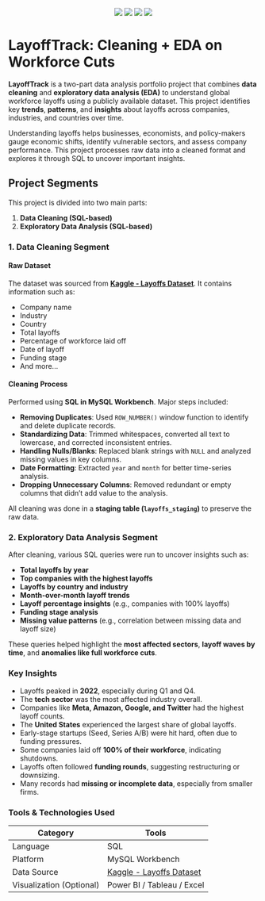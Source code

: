 <p align="center">
  <img src="https://img.shields.io/badge/SQL-025E8C?style=for-the-badge&logo=mysql&logoColor=white" />
  <img src="https://img.shields.io/badge/Data%20Cleaning-4CAF50?style=for-the-badge" />
  <img src="https://img.shields.io/badge/EDA-2196F3?style=for-the-badge" />
  <img src="https://img.shields.io/badge/Data%20Analysis-9C27B0?style=for-the-badge" />
</p>


# LayoffTrack: Cleaning + EDA on Workforce Cuts

**LayoffTrack** is a two-part data analysis portfolio project that combines **data cleaning** and **exploratory data analysis (EDA)** to understand global workforce layoffs using a publicly available dataset. This project identifies key **trends**, **patterns**, and **insights** about layoffs across companies, industries, and countries over time.

Understanding layoffs helps businesses, economists, and policy-makers gauge economic shifts, identify vulnerable sectors, and assess company performance. This project processes raw data into a cleaned format and explores it through SQL to uncover important insights.


## Project Segments

This project is divided into two main parts:

1. **Data Cleaning (SQL-based)**
2. **Exploratory Data Analysis (SQL-based)**


### 1. Data Cleaning Segment

#### Raw Dataset

The dataset was sourced from **[Kaggle - Layoffs Dataset](https://www.kaggle.com/datasets/swaptr/layoffs-2022)**. It contains information such as:

- Company name  
- Industry  
- Country  
- Total layoffs  
- Percentage of workforce laid off  
- Date of layoff  
- Funding stage  
- And more...

#### Cleaning Process

Performed using **SQL in MySQL Workbench**. Major steps included:

- **Removing Duplicates**: Used `ROW_NUMBER()` window function to identify and delete duplicate records.
- **Standardizing Data**: Trimmed whitespaces, converted all text to lowercase, and corrected inconsistent entries.
- **Handling Nulls/Blanks**: Replaced blank strings with `NULL` and analyzed missing values in key columns.
- **Date Formatting**: Extracted `year` and `month` for better time-series analysis.
- **Dropping Unnecessary Columns**: Removed redundant or empty columns that didn’t add value to the analysis.

All cleaning was done in a **staging table (`layoffs_staging`)** to preserve the raw data.


### 2. Exploratory Data Analysis Segment

After cleaning, various SQL queries were run to uncover insights such as:

- **Total layoffs by year**
- **Top companies with the highest layoffs**
- **Layoffs by country and industry**
- **Month-over-month layoff trends**
- **Layoff percentage insights** (e.g., companies with 100% layoffs)
- **Funding stage analysis**
- **Missing value patterns** (e.g., correlation between missing data and layoff size)

These queries helped highlight the **most affected sectors**, **layoff waves by time**, and **anomalies like full workforce cuts**.

### Key Insights

- Layoffs peaked in **2022**, especially during Q1 and Q4.
- The **tech sector** was the most affected industry overall.
- Companies like **Meta, Amazon, Google, and Twitter** had the highest layoff counts.
- The **United States** experienced the largest share of global layoffs.
- Early-stage startups (Seed, Series A/B) were hit hard, often due to funding pressures.
- Some companies laid off **100% of their workforce**, indicating shutdowns.
- Layoffs often followed **funding rounds**, suggesting restructuring or downsizing.
- Many records had **missing or incomplete data**, especially from smaller firms.



### Tools & Technologies Used

| Category        | Tools                     |
|----------------|----------------------------|
| Language        | SQL                        |
| Platform        | MySQL Workbench            |
| Data Source     | [Kaggle - Layoffs Dataset](https://www.kaggle.com/datasets/swaptr/layoffs-2022) |
| Visualization (Optional) | Power BI / Tableau / Excel |

